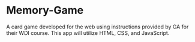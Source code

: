 # Memory-Game

A card game developed for the web using instructions provided by
GA for their WDI course. This app will utilize HTML, CSS, and JavaScript.
